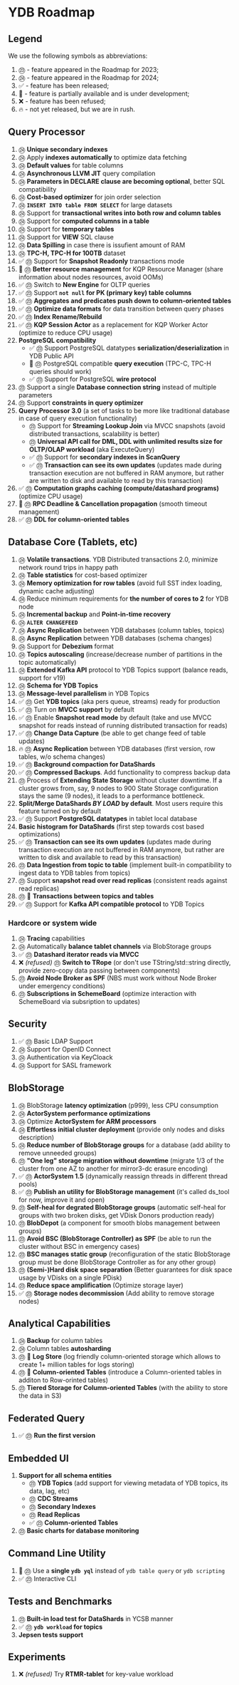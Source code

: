 # YDB Roadmap
## Legend
We use the following symbols as abbreviations:

1. ㉓ - feature appeared in the Roadmap for 2023;
1. ㉔ - feature appeared in the Roadmap for 2024;
1. ✅ - feature has been released;
1. 🚧 - feature is partially available and is under development;
1. ❌ - feature has been refused;
1. 🔥 - not yet released, but we are in rush.

## Query Processor

1. ㉔ **Unique secondary indexes**
1. ㉔ Apply **indexes automatically** to optimize data fetching
1. ㉔ **Default values** for table columns
1. ㉔ **Asynchronous LLVM JIT** query compilation
1. ㉔ **Parameters in DECLARE clause are becoming optional**, better SQL compatibility
1. ㉔ **Cost-based optimizer** for join order selection
1. ㉔ **``INSERT INTO table FROM SELECT``** for large datasets
1. ㉔ Support for **transactional writes into both row and column tables**
1. ㉔ Support for **computed columns in a table**
1. ㉔ Support for **temporary tables**
1. ㉔ Support for **VIEW** SQL clause
1. ㉔ **Data Spilling** in case there is issufient amount of RAM
1. ㉔ **TPC-H, TPC-H for 100TB** dataset
1. ✅ ㉓ Support for **Snapshot Readonly** transactions mode
1. 🚧 ㉓ **Better resource management** for KQP Resource Manager (share information about nodes resources, avoid OOMs)
1. ✅ ㉓ Switch to **New Engine** for OLTP queries
1. ✅ ㉓ Support **`not null` for PK (primary key) table columns**
1. ✅ ㉓ **Aggregates and predicates push down to column-oriented tables**
1. ✅ ㉓ **Optimize data formats** for data transition between query phases
1. ✅ ㉓ **Index Rename/Rebuild**
1. ✅ ㉓ **KQP Session Actor** as a replacement for KQP Worker Actor (optimize to reduce CPU usage)
1. **PostgreSQL compatibility**
    * ✅ ㉓ Support PostgreSQL datatypes **serialization/deserialization** in YDB Public API
    * 🚧 ㉓ PostgreSQL compatible **query execution** (TPC-C, TPC-H queries should work)
    * ✅ ㉓ Support for PostgreSQL **wire protocol**
1. ㉓ Support a single **Database connection string** instead of multiple parameters
1. ㉓ Support **constraints in query optimizer**
1. **Query Processor 3.0** (a set of tasks to be more like traditional database in case of query execution functionality)
    * ㉓ Support for **Streaming Lookup Join** via MVCC snapshots (avoid distributed transactions, scalability is better)
    * ㉓ **Universal API call for DML, DDL with unlimited results size for OLTP/OLAP workload** (aka ExecuteQuery)
    * ✅ ㉓ Support for **secondary indexes in ScanQuery**
    * ✅ ㉓ **Transaction can see its own updates** (updates made during transaction execution are not buffered in RAM anymore, but rather are written to disk and available to read by this transaction)
1. ✅ ㉓ **Computation graphs caching (compute/datashard programs)** (optimize CPU usage)
1. 🚧 ㉓ **RPC Deadline & Cancellation propagation** (smooth timeout management)
1. ✅ ㉓ **DDL for column-oriented tables**

## Database Core (Tablets, etc)
1. ㉔ **Volatile transactions**. YDB Distributed transactions 2.0, minimize network round trips in happy path
1. ㉔ **Table statistics** for cost-based optimizer
1. ㉔ **Memory optimization for row tables** (avoid full SST index loading, dynamic cache adjusting)
1. ㉔ Reduce minimum requirements for **the number of cores to 2** for YDB node
1. ㉔ **Incremental backup** and **Point-in-time recovery**
1. ㉔ **``ALTER CHANGEFEED``**
1. ㉔ **Async Replication** between YDB databases (column tables, topics)
1. ㉔ **Async Replication** between YDB databases (schema changes)
1. ㉔ Support for **Debezium** format
1. ㉔ **Topics autoscaling** (increase/decrease number of partitions in the topic automatically)
1. ㉔ **Extended Kafka API** protocol to YDB Topics support (balance reads, support for v19)
1. ㉔ **Schema for YDB Topics**
1. ㉔ **Message-level parallelism** in YDB Topics
1. ✅ ㉓ Get **YDB topics** (aka pers queue, streams) ready for production
1. ✅ ㉓ Turn on **MVCC support** by default
1. ✅ ㉓ Enable **Snapshot read mode** by default (take and use MVCC snapshot for reads instead of running distributed transaction for reads)
1. ✅ ㉓ **Change Data Capture** (be able to get change feed of table updates)
1. 🔥 ㉓ **Async Replication** between YDB databases  (first version, row tables, w/o schema changes)
1. ✅ ㉓ **Background compaction for DataShards**
1. ✅ ㉓ **Compressed Backups**. Add functionality to compress backup data
1. ㉓ Process of **Extending State Storage** without cluster downtime. If a cluster grows from, say, 9 nodes to 900 State Storage configuration stays the same (9 nodes), it leads to a performance bottleneck.
1. **Split/Merge DataShards *BY LOAD* by default**. Most users require this feature turned on by default
1. ✅ ㉓ Support **PostgreSQL datatypes** in tablet local database
1. **Basic histogram for DataShards** (first step towards cost based optimizations)
1. ✅ ㉓ **Transaction can see its own updates** (updates made during transaction execution are not buffered in RAM anymore, but rather are written to disk and available to read by this transaction)
1. ㉓ **Data Ingestion from topic to table** (implement built-in compatibility to ingest data to YDB tables from topics)
1. ㉓ Support **snapshot read over read replicas** (consistent reads against read replicas)
1. ㉓ 🚧 **Transactions between topics and tables**
1. ✅ ㉓ Support for **Kafka API compatible protocol** to YDB Topics

### Hardcore or system wide
1. ㉔ **Tracing** capabilities
1. ㉔ Automatically **balance tablet channels** via BlobStorage groups
1. ✅ ㉓ **Datashard iterator reads via MVCC**
1. ❌ *(refused)* ㉓ **Switch to TRope** (or don't use TString/std::string directly, provide zero-copy data passing between components)
1. ㉓ **Avoid Node Broker as SPF** (NBS must work without Node Broker under emergency conditions)
1. ㉓ **Subscriptions in SchemeBoard** (optimize interaction with SchemeBoard via subsription to updates)

## Security
1. ✅ ㉓ Basic LDAP Support
1. ㉔ Support for OpenID Connect
1. ㉔ Authentication via KeyCloack
1. ㉔ Support for SASL framework

## BlobStorage
1. ㉔ BlobStorage **latency optimization** (p999), less CPU consumption
1. ㉔ **ActorSystem performance optimizations**
1. ㉔ Optimize **ActorSystem for ARM processors**
1. ㉔ **Effortless initial cluster deployment** (provide only nodes and disks description)
1. ㉔ **Reduce number of BlobStorage groups** for a database (add ability to remove unneeded groups)
1. ㉓ **"One leg" storage migration without downtime** (migrate 1/3 of the cluster from one AZ to another for mirror3-dc erasure encoding)
1. ✅ ㉓ **ActorSystem 1.5** (dynamically reassign threads in different thread pools)
1. ✅ ㉓ **Publish an utility for BlobStorage management** (it's called ds_tool for now, improve it and open)
1. ㉓ **Self-heal for degrated BlobStorage groups** (automatic self-heal for groups with two broken disks, get VDisk Donors production ready)
1. ㉓ **BlobDepot** (a component for smooth blobs management between groups)
1. ㉓ **Avoid BSC (BlobStorage Controller) as SPF** (be able to run the cluster without BSC in emergency cases)
1. ㉓ **BSC manages static group** (reconfiguration of the static BlobStorage group must be done BlobStorage Controller as for any other group)
1. ㉓ **(Semi-)Hard disk space separation** (Better guarantees for disk space usage by VDisks on a single PDisk)
1. ㉓ **Reduce space amplification** (Optimize storage layer)
1. ✅ ㉓ **Storage nodes decommission** (Add ability to remove storage nodes)

## Analytical Capabilities
1. ㉔ **Backup** for column tables
1. ㉔ Column tables **autosharding**
1. ㉓ 🚧 **Log Store** (log friendly column-oriented storage which allows to create 1+ million tables for logs storing)
1. ㉓ 🚧 **Column-oriented Tables** (introduce a Column-oriented tables in additon to Row-orinted tables)
1. ㉓ **Tiered Storage for Column-oriented Tables** (with the ability to store the data in S3)

## Federated Query
1. ✅ ㉓ **Run the first version**

## Embedded UI
1.  **Support for all schema entities**
    * ㉓ **YDB Topics** (add support for viewing metadata of YDB topics, its data, lag, etc)
    * ㉓ **CDC Streams**
    * ㉓ **Secondary Indexes**
    * ㉓ **Read Replicas**
    * ✅ ㉓ **Column-oriented Tables**
1.  ㉓ **Basic charts for database monitoring**

## Command Line Utility
1. 🚧 ㉓ Use a **single `ydb yql`** instead of `ydb table query` or `ydb scripting`
1. ✅ ㉓ Interactive CLI

## Tests and Benchmarks
1. ㉓ **Built-in load test for DataShards** in YCSB manner
1. ✅ ㉓ **`ydb workload` for topics**
1. **Jepsen tests support**

## Experiments
1. ❌ *(refused)* Try **RTMR-tablet** for key-value workload
